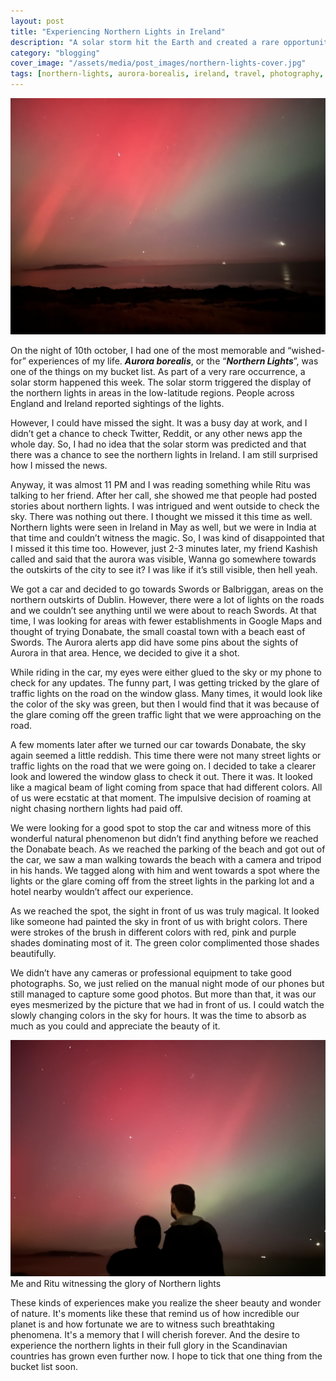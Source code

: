 ```yaml
---
layout: post
title: "Experiencing Northern Lights in Ireland"
description: "A solar storm hit the Earth and created a rare opportunity to see the Northern Lights in Ireland. I was lucky to witness the beautiful phenomenon."
category: "blogging"
cover_image: "/assets/media/post_images/northern-lights-cover.jpg"
tags: [northern-lights, aurora-borealis, ireland, travel, photography, nature]
---
```


<img src="/assets/media/post_images/northern-lights-cover.jpg" alt="Northern lights in Ireland">

On the night of 10th october, I had one of the most memorable and “wished-for” experiences of my life. ***Aurora borealis***, or the “***Northern Lights***”, was one of the things on my bucket list. As part of a very rare occurrence, a solar storm happened this week.
The solar storm triggered the display of the northern lights in areas in the low-latitude regions.
People across England and Ireland reported sightings of the lights.

However, I could have missed the sight.
It was a busy day at work, and I didn’t get a chance to check Twitter, Reddit, or any other news app the whole day.
So, I had no idea that the solar storm was predicted and that there was a chance to see the northern lights in Ireland.
I am still surprised how I missed the news.

Anyway, it was almost 11 PM and I was reading something while Ritu was talking to her friend.
After her call, she showed me that people had posted stories about northern lights.
I was intrigued and went outside to check the sky.
There was nothing out there.
I thought we missed it this time as well.
Northern lights were seen in Ireland in May as well, but we were in India at that time and couldn’t witness the magic.
So, I was kind of disappointed that I missed it this time too.
However, just 2-3 minutes later, my friend Kashish called and said that the aurora was visible, Wanna go somewhere towards the outskirts of the city to see it? I was like if it’s still visible, then hell yeah.

We got a car and decided to go towards Swords or Balbriggan, areas on the northern outskirts of Dublin.
However, there were a lot of lights on the roads and we couldn’t see anything until we were about to reach Swords.
At that time, I was looking for areas with fewer establishments in Google Maps and thought of trying Donabate, the small coastal town with a beach east of Swords.
The Aurora alerts app did have some pins about the sights of Aurora in that area. Hence, we decided to give it a shot.

While riding in the car, my eyes were either glued to the sky or my phone to check for any updates.
The funny part, I was getting tricked by the glare of traffic lights on the road on the window glass.
Many times, it would look like the color of the sky was green, but then I would find that it was because of the glare coming off the green traffic light that we were approaching on the road.

A few moments later after we turned our car towards Donabate, the sky again seemed a little reddish.
This time there were not many street lights or traffic lights on the road that we were going on.
I decided to take a clearer look and lowered the window glass to check it out.
There it was. It looked like a magical beam of light coming from space that had different colors.
All of us were ecstatic at that moment.
The impulsive decision of roaming at night chasing northern lights had paid off.

We were looking for a good spot to stop the car and witness more of this wonderful natural phenomenon but didn’t find anything before we reached the Donabate beach.
As we reached the parking of the beach and got out of the car, we saw a man walking towards the beach with a camera and tripod in his hands.
We tagged along with him and went towards a spot where the lights or the glare coming off from the street lights in the parking lot and a hotel nearby wouldn’t affect our experience.

As we reached the spot, the sight in front of us was truly magical.
It looked like someone had painted the sky in front of us with bright colors.
There were strokes of the brush in different colors with red, pink and purple shades dominating most of it.
The green color complimented those shades beautifully.

We didn’t have any cameras or professional equipment to take good photographs.
So, we just relied on the manual night mode of our phones but still managed to capture some good photos.
But more than that, it was our eyes mesmerized by the picture that we had in front of us.
I could watch the slowly changing colors in the sky for hours.
It was the time to absorb as much as you could and appreciate the beauty of it.

<img src="/assets/media/post_images/me-n-ritu-northern-lights.jpg" alt="Rohan and Ritu at Donabate beach amid Northern lights" loading="lazy">
<div class="img-caption">Me and Ritu witnessing the glory of Northern lights</div>

These kinds of experiences make you realize the sheer beauty and wonder of nature.
It's moments like these that remind us of how incredible our planet is and how fortunate we are to witness such breathtaking phenomena.
It's a memory that I will cherish forever.
And the desire to experience the northern lights in their full glory in the Scandinavian countries has grown even further now.
I hope to tick that one thing from the bucket list soon.
